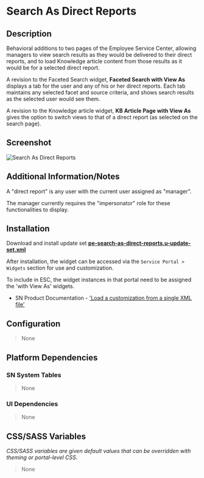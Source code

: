 # Search As Direct Reports

## Description

Behavioral additions to two pages of the Employee Service Center, allowing managers to view search results as they would be delivered to their direct reports, and to load Knowledge article content from those results as it would be for a selected direct report.

A revision to the Faceted Search widget, **Faceted Search with View As** displays a tab for the user and any of his or her direct reports. Each tab maintains any selected facet and source criteria, and shows search results as the selected user would see them.

A revision to the Knowledge article widget, **KB Article Page with View As** gives the option to switch views to that of a direct report (as selected on the search page).

## Screenshot

![Search As Direct Reports](https://raw.githubusercontent.com/platform-experience/serviceportal-widget-library/master/src/pe-search-as-direct-reports/images/pe-search-as-direct-reports.png)

## Additional Information/Notes

A "direct report" is any user with the current user assigned as "manager".

The manager currently requires the "impersonator" role for these functionalities to display.

## Installation

Download and install update set **[pe-search-as-direct-reports.u-update-set.xml](https://github.com/platform-experience/serviceportal-widget-library/blob/master/src/pe-search-as-direct-reports/pe-search-as-direct-reports.u-update-set.xml)**

After installation, the widget can be accessed via the `Service Portal > Widgets` section for use and customization.

To include in ESC, the widget instances in that portal need to be assigned the 'with View As' widgets.

* SN Product Documentation - ['Load a customization from a single XML file'](https://docs.servicenow.com/bundle/kingston-application-development/page/build/system-update-sets/task/t_SaveAnUpdateSetAsAnXMLFile.html)

## Configuration

> None

## Platform Dependencies

### SN System Tables

> None

### UI Dependencies

> None

## CSS/SASS Variables

_CSS/SASS variables are given default values that can be overridden with theming or portal-level CSS._

> None

